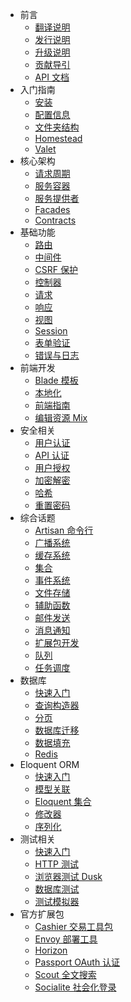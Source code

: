 * 前言
    - [翻译说明](about.md)
    - [发行说明](releases.md)
    - [升级说明](upgrade.md)
    - [贡献导引](contributions.md)
    - [API 文档](/api/{{version}}.md)
* 入门指南
    - [安装](installation.md)
    - [配置信息](configuration.md)
    - [文件夹结构](structure.md)
    - [Homestead](homestead.md)
    - [Valet](valet.md)
* 核心架构
    - [请求周期](lifecycle.md)
    - [服务容器](container.md)
    - [服务提供者](providers.md)
    - [Facades](facades.md)
    - [Contracts](contracts.md)
* 基础功能
    - [路由](routing.md)
    - [中间件](middleware.md)
    - [CSRF 保护](csrf.md)
    - [控制器](controllers.md)
    - [请求](requests.md)
    - [响应](responses.md)
    - [视图](views.md)
    - [Session](session.md)
    - [表单验证](validation.md)
    - [错误与日志](errors.md)
* 前端开发
    - [Blade 模板](blade.md)
    - [本地化](localization.md)
    - [前端指南](frontend.md)
    - [编辑资源 Mix](mix.md)
* 安全相关
    - [用户认证](authentication.md)
    - [API 认证](passport.md)
    - [用户授权](authorization.md)
    - [加密解密](encryption.md)
    - [哈希](hashing.md)
    - [重置密码](passwords.md)
* 综合话题
    - [Artisan 命令行](artisan.md)
    - [广播系统](broadcasting.md)
    - [缓存系统](cache.md)
    - [集合](collections.md)
    - [事件系统](events.md)
    - [文件存储](filesystem.md)
    - [辅助函数](helpers.md)
    - [邮件发送](mail.md)
    - [消息通知](notifications.md)
    - [扩展包开发](packages.md)
    - [队列](queues.md)
    - [任务调度](scheduling.md)
* 数据库
    - [快速入门](database.md)
    - [查询构造器](queries.md)
    - [分页](pagination.md)
    - [数据库迁移](migrations.md)
    - [数据填充](seeding.md)
    - [Redis](redis.md)
* Eloquent ORM
    - [快速入门](eloquent.md)
    - [模型关联](eloquent-relationships.md)
    - [Eloquent 集合](eloquent-collections.md)
    - [修改器](eloquent-mutators.md)
    - [序列化](eloquent-serialization.md)
* 测试相关
    - [快速入门](testing.md)
    - [HTTP 测试](http-tests.md)
    - [浏览器测试 Dusk](dusk.md)
    - [数据库测试](database-testing.md)
    - [测试模拟器](mocking.md)
* 官方扩展包
    - [Cashier 交易工具包](billing.md)
    - [Envoy 部署工具](envoy.md)
    - [Horizon](horizon.md)
    - [Passport OAuth 认证](passport.md)
    - [Scout 全文搜索](scout.md)
    - [Socialite 社会化登录](socialite.md)
